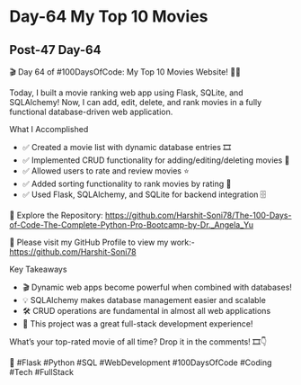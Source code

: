 # Day-64 My Top 10 Movies

## Post-47 Day-64

🎬 Day 64 of #100DaysOfCode: My Top 10 Movies Website! 🍿🎥

Today, I built a movie ranking web app using Flask, SQLite, and SQLAlchemy! Now, I can add, edit, delete, and rank movies in a fully functional database-driven web application.

What I Accomplished

- ✅ Created a movie list with dynamic database entries 🎞️
- ✅ Implemented CRUD functionality for adding/editing/deleting movies 📝
- ✅ Allowed users to rate and review movies ⭐
- ✅ Added sorting functionality to rank movies by rating 🔢
- ✅ Used Flask, SQLAlchemy, and SQLite for backend integration 🗄️

🔗 Explore the Repository: <https://github.com/Harshit-Soni78/The-100-Days-of-Code-The-Complete-Python-Pro-Bootcamp-by-Dr._Angela_Yu>

📂 Please visit my GitHub Profile to view my work:- <https://github.com/Harshit-Soni78>

Key Takeaways

- 🎬 Dynamic web apps become powerful when combined with databases!
- 💡 SQLAlchemy makes database management easier and scalable
- 🛠️ CRUD operations are fundamental in almost all web applications
- 🚀 This project was a great full-stack development experience!

What’s your top-rated movie of all time? Drop it in the comments! 🎞️👇

🚀 #Flask #Python #SQL #WebDevelopment #100DaysOfCode #Coding #Tech #FullStack
